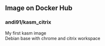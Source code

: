 ## Image on Docker Hub  
### andi91/kasm_citrix

My first kasm image  
Debian base with chrome and citrix workspace  